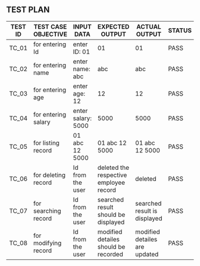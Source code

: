## TEST PLAN

| TEST ID  |  TEST CASE OBJECTIVE  | INPUT DATA        | EXPECTED OUTPUT  | ACTUAL OUTPUT  | STATUS |
|----------|-----------------------|-------------------|------------------|----------------|--------|
|   TC_01  |   for entering Id     | enter ID: 01      |   01             |   01           |  PASS  |       
|   TC_02  |   for entering name   | enter name: abc   |   abc            |   abc          |  PASS  |     
|   TC_03  |   for entering age    | enter age: 12     |   12             |   12           |  PASS  |         
|   TC_04  |   for entering salary | enter salary: 5000|   5000           |   5000         |  PASS  |     
|   TC_05  |   for listing record  | 01 abc 12 5000    | 01 abc 12 5000   | 01 abc 12 5000 |  PASS  |     
|   TC_06  |   for deleting record | Id from the user  |  deleted the respective employee record| deleted|  PASS  |  
|   TC_07  |   for searching record | Id from the user  | searched result should be displayed | searched result is displayed |  PASS  |  
|   TC_08  |   for modifying record |Id from the user  | modified detailes should be recorded|  modified detailes are updated|  PASS  | 
